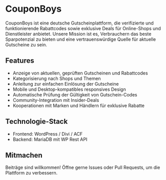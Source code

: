 # CouponBoys

CouponBoys ist eine deutsche Gutscheinplattform, die verifizierte und funktionierende Rabattcodes sowie exklusive Deals für Online-Shops und Dienstleister anbietet. Unsere Mission ist es, Verbrauchern das beste Sparpotenzial zu bieten und eine vertrauenswürdige Quelle für aktuelle Gutscheine zu sein.

## Features

- Anzeige von aktuellen, geprüften Gutscheinen und Rabattcodes
- Kategorisierung nach Shops und Themen
- Anleitung zur einfachen Einlösung der Gutscheine
- Mobile und Desktop-kompatibles responsives Design
- Automatische Prüfung der Gültigkeit von Gutschein-Codes
- Community-Integration mit Insider-Deals
- Kooperationen mit Marken und Händlern für exklusive Rabatte

## Technologie-Stack

- Frontend: WordPress / Divi / ACF
- Backend: MariaDB mit WP Rest API

## Mitmachen

Beiträge sind willkommen! Öffne gerne Issues oder Pull Requests, um die Plattform zu verbessern.

